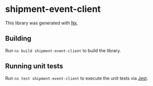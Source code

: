 # shipment-event-client

This library was generated with [Nx](https://nx.dev).

## Building

Run `nx build shipment-event-client` to build the library.

## Running unit tests

Run `nx test shipment-event-client` to execute the unit tests via [Jest](https://jestjs.io).
